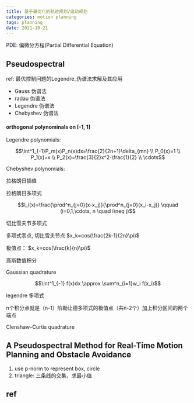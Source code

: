 ```yaml
---
title: 基于最优化的轨迹规划/运动规划 
categories: motion planning
tags: planning
date: 2021-10-21
---
```


PDE: 偏微分方程(Partial Differential Equation)

## Pseudospectral

ref: 最优控制问题的Legendre_伪谱法求解及其应用

- Gauss  伪谱法
- radau  伪谱法
- Legendre  伪谱法
- Chebyshev  伪谱法

#### orthogonal polynominals on [-1, 1]

Legendre polynomials:

$$\int^1_{-1}P_m(x)P_n(x)dx=\frac{2}{2n+1}\delta_{mn}   \\
P_0(x)=1    \\ 
P_1(x)=x \\ 
P_2(x)=\frac{3}{2}x^2-\frac{1}{2}   \\ \cdots$$

Chebyshev polynomials:



拉格朗日插值

拉格朗日多项式

$$l_i(x)=\frac{\prod^n_{j=0}(x-x_j)}{\prod^n_{j=0}(x_i-x_j)} \qquad (i=0,1,\cdots, n \quad i\neq j)$$

切比雪夫节多项式

多项式零点, 切比雪夫节点  $x_k=cos(\frac{2k-1}{2n}\pi)$

极值点： $x_k=cos(\frac{k}{n}\pi)$

高斯数值积分

Gaussian quadrature

$$\int^1_{-1} f(x)dx \approx \sum^n_{i=1}w_i f(x_i)$$

legendre 多项式

n个积分点就是（n-1）阶勒让德多项式的极值点（共n-2个）加上积分区间的两个端点

Clenshaw–Curtis quadrature




## A Pseudospectral Method for Real-Time Motion Planning and Obstacle Avoidance 

1. use p-norm to represent box, circle
2. triangle: 三条线的交集，求最小值


## ref
